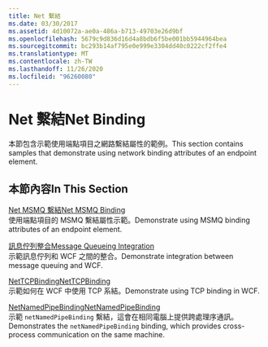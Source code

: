 ```yaml
---
title: Net 繫結
ms.date: 03/30/2017
ms.assetid: 4d10072a-ae0a-486a-b713-49703e26d9bf
ms.openlocfilehash: 5679c9d836d16d4a8bdb6f5be001bb5944964bea
ms.sourcegitcommit: bc293b14af795e0e999e3304dd40c0222cf2ffe4
ms.translationtype: MT
ms.contentlocale: zh-TW
ms.lasthandoff: 11/26/2020
ms.locfileid: "96260080"
---
```

# <a name="net-binding"></a><span data-ttu-id="a5695-102">Net 繫結</span><span class="sxs-lookup"><span data-stu-id="a5695-102">Net Binding</span></span>

<span data-ttu-id="a5695-103">本節包含示範使用端點項目之網路繫結屬性的範例。</span><span class="sxs-lookup"><span data-stu-id="a5695-103">This section contains samples that demonstrate using network binding attributes of an endpoint element.</span></span>  
  
## <a name="in-this-section"></a><span data-ttu-id="a5695-104">本節內容</span><span class="sxs-lookup"><span data-stu-id="a5695-104">In This Section</span></span>  

 [<span data-ttu-id="a5695-105">Net MSMQ 繫結</span><span class="sxs-lookup"><span data-stu-id="a5695-105">Net MSMQ Binding</span></span>](net-msmq-binding.md)  
 <span data-ttu-id="a5695-106">使用端點項目的 MSMQ 繫結屬性示範。</span><span class="sxs-lookup"><span data-stu-id="a5695-106">Demonstrate using MSMQ binding attributes of an endpoint element.</span></span>  
  
 [<span data-ttu-id="a5695-107">訊息佇列整合</span><span class="sxs-lookup"><span data-stu-id="a5695-107">Message Queueing Integration</span></span>](message-queueing-integration.md)  
 <span data-ttu-id="a5695-108">示範訊息佇列和 WCF 之間的整合。</span><span class="sxs-lookup"><span data-stu-id="a5695-108">Demonstrate integration between message queuing and WCF.</span></span>  
  
 [<span data-ttu-id="a5695-109">NetTCPBinding</span><span class="sxs-lookup"><span data-stu-id="a5695-109">NetTCPBinding</span></span>](nettcpbinding.md)  
 <span data-ttu-id="a5695-110">示範如何在 WCF 中使用 TCP 系結。</span><span class="sxs-lookup"><span data-stu-id="a5695-110">Demonstrate using TCP binding in WCF.</span></span>  
  
 [<span data-ttu-id="a5695-111">NetNamedPipeBinding</span><span class="sxs-lookup"><span data-stu-id="a5695-111">NetNamedPipeBinding</span></span>](netnamedpipebinding.md)  
 <span data-ttu-id="a5695-112">示範 `netNamedPipeBinding` 繫結，這會在相同電腦上提供跨處理序通訊。</span><span class="sxs-lookup"><span data-stu-id="a5695-112">Demonstrates the `netNamedPipeBinding` binding, which provides cross-process communication on the same machine.</span></span>
